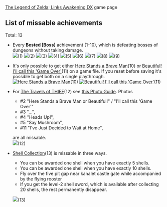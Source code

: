 [The Legend of Zelda; Links Awakening DX](http://retroachievements.org/game/5371) game page

## List of missable achievements
Total: 13

- Every **Bested [Boss]** achievement (1-10), which is defeating bosses of dungeons without taking damage.  
[![](https://s3-eu-west-1.amazonaws.com/i.retroachievements.org/Badge/29327.png)](http://retroachievements.org/Achievement/28829)(1)
[![](https://s3-eu-west-1.amazonaws.com/i.retroachievements.org/Badge/29330.png)](http://retroachievements.org/Achievement/28830)(2)
[![](https://s3-eu-west-1.amazonaws.com/i.retroachievements.org/Badge/29333.png)](http://retroachievements.org/Achievement/28831)(3)
[![](https://s3-eu-west-1.amazonaws.com/i.retroachievements.org/Badge/29400.png)](http://retroachievements.org/Achievement/28832)(4)
[![](https://s3-eu-west-1.amazonaws.com/i.retroachievements.org/Badge/29401.png)](http://retroachievements.org/Achievement/28833)(5)
[![](https://s3-eu-west-1.amazonaws.com/i.retroachievements.org/Badge/29406.png)](http://retroachievements.org/Achievement/28834)(6)
[![](https://s3-eu-west-1.amazonaws.com/i.retroachievements.org/Badge/29408.png)](http://retroachievements.org/Achievement/28835)(7)
[![](https://s3-eu-west-1.amazonaws.com/i.retroachievements.org/Badge/29321.png)](http://retroachievements.org/Achievement/28836)(8)
[![](https://s3-eu-west-1.amazonaws.com/i.retroachievements.org/Badge/29419.png)](https://retroachievements.org/Achievement/28908)(9)

- It's only possible to get either [Here Stands a Brave Man](http://retroachievements.org/Achievement/31931)(10) or [Beautiful! I'll call this 'Game Over'](http://retroachievements.org/Achievement/31932)(11) on a game file. If you reset before saving it's possible to get both on a single playthrough.  
[![Here Stands a Brave Man](https://s3-eu-west-1.amazonaws.com/i.retroachievements.org/Badge/32673.png)](http://retroachievements.org/Achievement/31931)(10)
[![Beautiful! I'll call this 'Game Over'](https://s3-eu-west-1.amazonaws.com/i.retroachievements.org/Badge/32672.png)](http://retroachievements.org/Achievement/31932)(11)

- For [The Travels of THIEF](http://retroachievements.org/Achievement/31930)(12) see [this Photo Guide](https://www.zeldadungeon.net/wiki/Link%27s_Awakening_Photographs). Photos    
   - #2 "Here Stands a Brave Man or Beautiful!" / "I'll call this 'Game Over'"
   - #3 "...",
   - #4 "Heads Up!",
   - #5 "Say Mushroom",
   - #11 "I've Just Decided to Wait at Home",  

  are all missable.  
[![](https://s3-eu-west-1.amazonaws.com/i.retroachievements.org/Badge/32674.png)](http://retroachievements.org/Achievement/31930)(12)

- [Shell Collection](http://retroachievements.org/Achievement/28849)(13) is missable in three ways. 
   - You can be awarded one shell when you have exactly 5 shells.
   - You can be awarded one shell when you have exactly 10 shells.
   - Fly over the five pit gap near kanalet castle gate while accompanied by the flying rooster
   - If you get the level-2 shell sword, which is available after collecting 20 shells, the rest permanently disappear.  

  [![](https://s3-eu-west-1.amazonaws.com/i.retroachievements.org/Badge/29315.png)](http://retroachievements.org/Achievement/28849)(13)